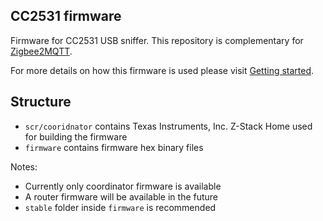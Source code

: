 ## CC2531 firmware

Firmware for CC2531 USB sniffer. This repository is complementary for [Zigbee2MQTT](https://github.com/Koenkk/zigbee2mqtt). 

For more details on how this firmware is used please visit [Getting started](https://github.com/Koenkk/zigbee2mqtt/wiki/Getting-started).


## Structure

- `scr/cooridnator` contains Texas Instruments, Inc. Z-Stack Home used for building the firmware
- `firmware` contains firmware hex binary files

Notes:
- Currently only coordinator firmware is available
- A router firmware will be available in the future
- `stable` folder inside `firmware` is recommended